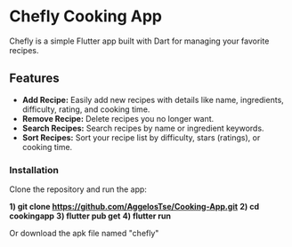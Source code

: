 # Chefly Cooking App

Chefly is a simple Flutter app built with Dart for managing your favorite recipes.

## Features

- **Add Recipe:** Easily add new recipes with details like name, ingredients, difficulty, rating, and cooking time.
- **Remove Recipe:** Delete recipes you no longer want.
- **Search Recipes:** Search recipes by name or ingredient keywords.
- **Sort Recipes:** Sort your recipe list by difficulty, stars (ratings), or cooking time.

### Installation

Clone the repository and run the app:

  
  **1) git clone https://github.com/AggelosTse/Cooking-App.git**
  **2) cd cookingapp**
  **3) flutter pub get**
  **4) flutter run**


Or download the apk file named "chefly"
